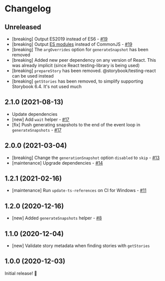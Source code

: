 # Changelog

## Unreleased

- [breaking] Output ES2019 instead of ES6 - [#19](https://github.com/chanzuckerberg/frontend-libs/pull/19)
- [breaking] Output [ES modules](https://nodejs.org/api/esm.html) instead of CommonJS - [#19](https://github.com/chanzuckerberg/frontend-libs/pull/19)
- [breaking] The `argOverrides` option for `generateSnapshot` has been removed
- [breaking] Added new peer dependency on any version of React. This was already implicit (since React testing-library is being used)
- [breaking] `prepareStory` has been removed. @storybook/testing-react can be used instead
- [breaking] `getStories` has been removed, to simplify supporting Storybook 6.4. It's not used much

## 2.1.0 (2021-08-13)
- Update dependencies
- [new] Add `wait` helper - [#17](https://github.com/chanzuckerberg/frontend-libs/pull/17)
- [fix] Push generating snapshots to the end of the event loop in `generateSnapshots` - [#17](https://github.com/chanzuckerberg/frontend-libs/pull/17)

## 2.0.0 (2021-03-04)

- [breaking] Change the `generationSnapshot` option `disabled` to `skip` - [#13](https://github.com/chanzuckerberg/frontend-libs/pull/13)
- [maintenance] Upgrade dependencies - [#14](https://github.com/chanzuckerberg/frontend-libs/pull/14)

## 1.2.1 (2021-02-16)

- [maintenance] Run `update-ts-references` on CI for Windows - [#11](https://github.com/chanzuckerberg/frontend-libs/pull/11)

## 1.2.0 (2020-12-16)

- [new] Added `generateSnapshots` helper - [#8](https://github.com/chanzuckerberg/frontend-libs/pull/8)

## 1.1.0 (2020-12-04)

- [new] Validate story metadata when finding stories with `getStories`

## 1.0.0 (2020-12-03)

Initial release! 🎉
